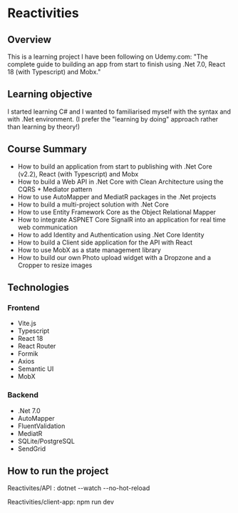 # Reactivities

## Overview

 This is a learning project I have been following on Udemy.com: "The complete guide to building an app from start to finish using .Net 7.0, React 18 (with Typescript) and Mobx."

## Learning objective
I started learning C# and I wanted to familiarised myself with the syntax and with .Net environment. (I prefer the "learning by doing" approach rather than learning by theory!)

## Course Summary

- How to build an application from start to publishing with .Net Core (v2.2), React (with Typescript) and Mobx
- How to build a Web API in .Net Core with Clean Architecture using the CQRS + Mediator pattern
- How to use AutoMapper and MediatR packages in the .Net projects
- How to build a multi-project solution with .Net Core
- How to use Entity Framework Core as the Object Relational Mapper
- How to integrate ASPNET Core SignalR into an application for real time web communication
- How to add Identity and Authentication using .Net Core Identity
- How to build a Client side application for the API with React
- How to use MobX as a state management library
- How to build our own Photo upload widget with a Dropzone and a Cropper to resize images

## Technologies 

### Frontend

- Vite.js
- Typescript
- React 18
- React Router
- Formik
- Axios
- Semantic UI
- MobX

### Backend
- .Net 7.0
- AutoMapper
- FluentValidation
- MediatR
- SQLite/PostgreSQL
- SendGrid

## How to run the project

Reactivites/API : dotnet --watch --no-hot-reload

Reactivities/client-app: npm run dev







